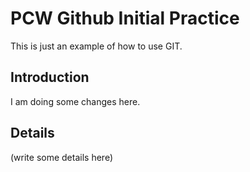 # PCW Github Initial Practice 

This is just an example of how to use GIT.

## Introduction

I am doing some changes here.

## Details

(write some details here)
